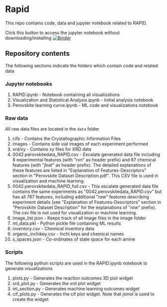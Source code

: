 # Rapid
This repo contains code, data and jupyter notebook related to RAPID.

Click this button to access the jupyter notebook without downloading/installing [![Binder](https://mybinder.org/badge_logo.svg)](https://mybinder.org/v2/gh/darkreactions/rapid/master?filepath=RAPID.ipynb)

## Repository contents
The following sections indicate the folders which contain code and related data

### Jupyter notebooks

1. RAPID.ipynb - Notebook containing all visualizations
2. Visualization and Statistical Analysis.ipynb - Initial analysis notebook
3. Perovskite learning curve.ipynb - ML code and visualizations notebook

### Raw data
All raw data files are located in the ```data``` folder

1. cifs - Contains the Crystallographic Information Files
2. images - Contains side vial images of each experiment performed
3. xrd/xy - Contains xy files for XRD data
4. 0042.perovskitedata_RAPID.csv - Escalate generated data file including 8 experimental features (with "_rxn_" as header prefix) and 67 chemical features (with "_feat_" as header prefix). The detailed explanations of these features are listed in "Explanation of Features-Descriptors" section in "Perovskite Dataset Description.pdf". This CSV file is used in visualization and machine learning. 
5. 0042.perovskitedata_RAPID_full.csv - This escalate generated data file contains the same experiments as "0042.perovskitedata_RAPID.csv" but has all 787 features, including additional "_raw_" features describing experiment details (see "Explanation of Features-Descriptors" section in "Perovskite Dataset Description" for the explanations of "_raw_" prefix). The csv file is not used for visualization or machine learning. 
6. image_list.json - Keeps track of all image files in the image folder
7. ml_data.pkl - Python pickle file containing ML results
8. inventory.csv - Chemical inventory data
9. organic_inchikey.csv - Inchi keys and chemical names
10. s_spaces.json - Co-ordinates of state space for each amine

### Scripts
The following python scripts are used in the RAPID.ipynb notebook to generate visualizations

1. plots.py - Generates the reaction outcomes 3D plot widget
2. xrd_plot.py - Generates the xrd plot widget
3. ml_section.py - Generates machine learning outcomes widget
4. cif_plots.py - Generates the cif plot widget. Note that jsmol is used to create the widget